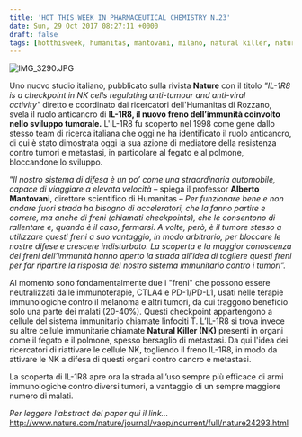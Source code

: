 ```yaml
---
title: 'HOT THIS WEEK IN PHARMACEUTICAL CHEMISTRY N.23'
date: Sun, 29 Oct 2017 08:27:11 +0000
draft: false
tags: [hotthisweek, humanitas, mantovani, milano, natural killer, nature, ricerca, tumori]
---
```


![IMG_3290.JPG](/img/hot-this-week-in-pharmaceutical-chemistry-n-23.md/img_3290.jpg)

Uno nuovo studio italiano, pubblicato sulla rivista **Nature** con il titolo _"IL-1R8 is a checkpoint in NK cells regulating anti-tumour and anti-viral activity"_ diretto e coordinato dai ricercatori dell'Humanitas di Rozzano, svela il ruolo anticancro di **IL-1R8, il nuovo freno dell’immunità coinvolto nello sviluppo tumorale.** L'IL-1R8 fu scoperto nel 1998 come gene dallo stesso team di ricerca italiana che oggi ne ha identificato il ruolo anticancro, di cui è stato dimostrata oggi la sua azione di mediatore della resistenza contro tumori e metastasi, in particolare al fegato e al polmone, bloccandone lo sviluppo.

“_Il nostro sistema di difesa è un po’ come una straordinaria automobile, capace di viaggiare a elevata velocità_ – spiega il professor **Alberto Mantovani**, direttore scientifico di Humanitas – _Per funzionare bene e non andare fuori strada ha bisogno di acceleratori, che la fanno partire e correre, ma anche di freni (chiamati checkpoints), che le consentono di rallentare e, quando è il caso, fermarsi. A volte, però, è il tumore stesso a utilizzare questi freni a suo vantaggio, in modo arbitrario, per bloccare le nostre difese e crescere indisturbato. La scoperta e la maggior conoscenza dei freni dell’immunità hanno aperto la strada all’idea di togliere questi freni per far ripartire la risposta del nostro sistema immunitario contro i tumori”._

Al momento sono fondamentalmente due i "freni" che possono essere neutralizzati dalle immunoterapie, CTLA4 e PD-1/PD-L1, usati nelle terapie immunologiche contro il melanoma e altri tumori, da cui traggono beneficio solo una parte dei malati (20-40%). Questi checkpoint appartengono a cellule del sistema immunitario chiamate linfociti T. L’IL-1R8 si trova invece su altre cellule immunitarie chiamate **Natural Killer (NK)** presenti in organi come il fegato e il polmone, spesso bersaglio di metastasi. Da qui l'idea dei ricercatori di riattivare le cellule NK, togliendo il freno IL-1R8, in modo da attivare le NK a difesa di questi organi contro cancro e metastasi.

La scoperta di IL-1R8 apre ora la strada all’uso sempre più efficace di armi immunologiche contro diversi tumori, a vantaggio di un sempre maggiore numero di malati.

_Per leggere l’abstract del paper qui il link…_ http://www.nature.com/nature/journal/vaop/ncurrent/full/nature24293.html